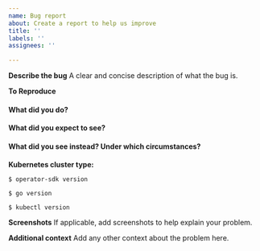 ```yaml
---
name: Bug report
about: Create a report to help us improve
title: ''
labels: ''
assignees: ''

---
```


**Describe the bug**
A clear and concise description of what the bug is.

**To Reproduce**

#### What did you do?

<!-- A clear and concise description of the steps you took (or insert a code snippet). -->

#### What did you expect to see?

<!-- A clear and concise description of what you expected to happen (or insert a code snippet). -->

#### What did you see instead? Under which circumstances?

<!-- A clear and concise description of what ACTUALLY happened (or insert a code snippet). -->

**Kubernetes cluster type:**

<!-- The type of cluster used for testing/deployment, ex. "vanilla", "OpenShift" -->

`$ operator-sdk version`

<!-- If applicable, insert the output of `operator-sdk version` here. -->

`$ go version`

<!-- If applicable, insert the output of `go version` here -->

`$ kubectl version`

<!-- If applicable, insert the output of `kubectl version` here -->

**Screenshots**
If applicable, add screenshots to help explain your problem.

**Additional context**
Add any other context about the problem here.

